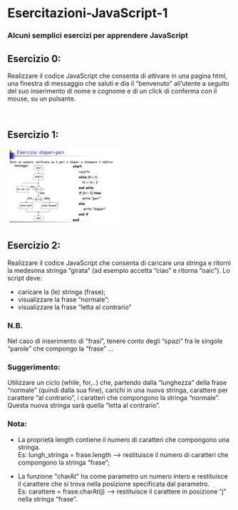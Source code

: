 # Esercitazioni-JavaScript-1
### Alcuni semplici esercizi per apprendere JavaScript

## Esercizio 0:
Realizzare il codice JavaScript che consenta di attivare in una pagina html, una finestra di messaggio che saluti e dia il “benvenuto” all’utente a seguito del suo inserimento di nome e cognome e di un click di conferma con il mouse, su un pulsante.

<br>

## Esercizio 1:
<img src="readmeSrc\1.png" alt="qrcode" width="50%" height="50%" style="margin: 1;">

<br>

## Esercizio 2:
Realizzare il codice JavaScript che consenta di caricare una stringa e ritorni la medesima stringa “girata” (ad esempio accetta “ciao” e ritorna “oaic”).
Lo script deve:
- caricare la (le) stringa (frase);
- visualizzare la frase “normale”;
- visualizzare la frase “letta al contrario”

### N.B.
Nel caso di inserimento di “frasi”, tenere conto degli “spazi” fra le singole “parole” che compongo la “frase” ...

### Suggerimento:
Utilizzare un ciclo (while, for,..) che, partendo dalla “lunghezza” della frase “normale” (quindi dalla sua fine), carichi in una nuova stringa, carattere per carattere “al contrario”, i caratteri che compongono la stringa “normale”. 
<br> Questa nuova stringa sarà quella “letta al contrario”.

### Nota:
- La proprietà length contiene il numero di caratteri che compongono una stringa.
<br> Es: lungh_stringa = frase.length --> restituisce il numero di caratteri che compongono la stringa “frase”;

- La funzione "charAt" ha come parametro un numero intero e restituisce il carattere che si trova nella posizione specificata dal parametro.
<br> Es: carattere = frase.charAt(j) --> restituisce il carattere in posizione “j” nella stringa “frase”.
